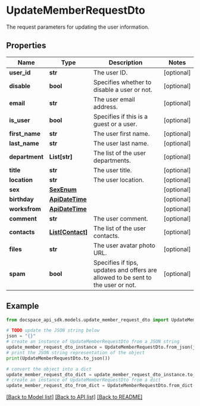 # UpdateMemberRequestDto
The request parameters for updating the user information.

## Properties

Name | Type | Description | Notes
------------ | ------------- | ------------- | -------------
**user_id** | **str** | The user ID. | [optional] 
**disable** | **bool** | Specifies whether to disable a user or not. | [optional] 
**email** | **str** | The user email address. | [optional] 
**is_user** | **bool** | Specifies if this is a guest or a user. | [optional] 
**first_name** | **str** | The user first name. | [optional] 
**last_name** | **str** | The user last name. | [optional] 
**department** | **List[str]** | The list of the user departments. | [optional] 
**title** | **str** | The user title. | [optional] 
**location** | **str** | The user location. | [optional] 
**sex** | [**SexEnum**](SexEnum.md) |  | [optional] 
**birthday** | [**ApiDateTime**](ApiDateTime.md) |  | [optional] 
**worksfrom** | [**ApiDateTime**](ApiDateTime.md) |  | [optional] 
**comment** | **str** | The user comment. | [optional] 
**contacts** | [**List[Contact]**](Contact.md) | The list of the user contacts. | [optional] 
**files** | **str** | The user avatar photo URL. | [optional] 
**spam** | **bool** | Specifies if tips, updates and offers are allowed to be sent to the user or not. | [optional] 

## Example

```python
from docspace_api_sdk.models.update_member_request_dto import UpdateMemberRequestDto

# TODO update the JSON string below
json = "{}"
# create an instance of UpdateMemberRequestDto from a JSON string
update_member_request_dto_instance = UpdateMemberRequestDto.from_json(json)
# print the JSON string representation of the object
print(UpdateMemberRequestDto.to_json())

# convert the object into a dict
update_member_request_dto_dict = update_member_request_dto_instance.to_dict()
# create an instance of UpdateMemberRequestDto from a dict
update_member_request_dto_from_dict = UpdateMemberRequestDto.from_dict(update_member_request_dto_dict)
```
[[Back to Model list]](../README.md#documentation-for-models) [[Back to API list]](../README.md#documentation-for-api-endpoints) [[Back to README]](../README.md)


